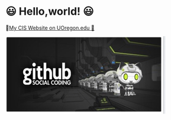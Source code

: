 # :smiley: Hello,world! :smiley:


:rocket:[My CIS Website on UOregon.edu :satellite:](http://pages.uoregon.edu/blydon/111/)

![github social coding logo](images/j.png)
